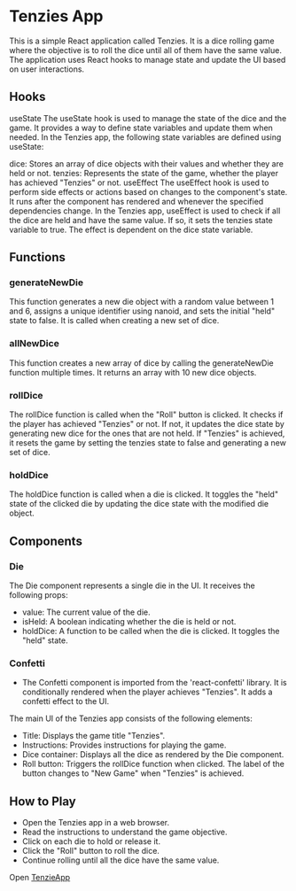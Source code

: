 
# Tenzies App

This is a simple React application called Tenzies. It is a dice rolling game where the objective is to roll the dice until all of them have the same value. The application uses React hooks to manage state and update the UI based on user interactions.

## Hooks
useState
The useState hook is used to manage the state of the dice and the game. It provides a way to define state variables and update them when needed. In the Tenzies app, the following state variables are defined using useState:

dice: Stores an array of dice objects with their values and whether they are held or not.
tenzies: Represents the state of the game, whether the player has achieved "Tenzies" or not.
useEffect
The useEffect hook is used to perform side effects or actions based on changes to the component's state. It runs after the component has rendered and whenever the specified dependencies change. In the Tenzies app, useEffect is used to check if all the dice are held and have the same value. If so, it sets the tenzies state variable to true. The effect is dependent on the dice state variable.

## Functions
### generateNewDie
This function generates a new die object with a random value between 1 and 6, assigns a unique identifier using nanoid, and sets the initial "held" state to false. It is called when creating a new set of dice.

### allNewDice
This function creates a new array of dice by calling the generateNewDie function multiple times. It returns an array with 10 new dice objects.

### rollDice
The rollDice function is called when the "Roll" button is clicked. It checks if the player has achieved "Tenzies" or not. If not, it updates the dice state by generating new dice for the ones that are not held. If "Tenzies" is achieved, it resets the game by setting the tenzies state to false and generating a new set of dice.

### holdDice
The holdDice function is called when a die is clicked. It toggles the "held" state of the clicked die by updating the dice state with the modified die object.

## Components
### Die
The Die component represents a single die in the UI. It receives the following props:

- value: The current value of the die.
- isHeld: A boolean indicating whether the die is held or not.
- holdDice: A function to be called when the die is clicked. It toggles the "held" state.
### Confetti
- The Confetti component is imported from the 'react-confetti' library. It is conditionally rendered when the player achieves "Tenzies". It adds a confetti effect to the UI.


 The main UI of the Tenzies app consists of the following elements:

- Title: Displays the game title "Tenzies".
- Instructions: Provides instructions for playing the game.
- Dice container: Displays all the dice as rendered by the Die component.
- Roll button: Triggers the rollDice function when clicked. The label of the button changes to "New Game" when "Tenzies" is achieved.

## How to Play
- Open the Tenzies app in a web browser.
- Read the instructions to understand the game objective.
- Click on each die to hold or release it.
- Click the "Roll" button to roll the dice.
- Continue rolling until all the dice have the same value.

Open [TenzieApp](https://tenzieapp.netlify.app/) 


